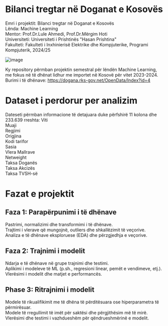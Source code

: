 # Bilanci tregtar në Doganat e Kosovës

Emri i projektit: Bilanci tregtar në Doganat e Kosovës<br>
Lënda: Machine Learning<br>
Mentor: Prof.Dr.Lule Ahmedi, Prof.Dr.Mërgim Hoti<br>
Universiteti: Universiteti i Prishtinës "Hasan Prishtina"<br>
Fakulteti: Fakulteti i Inxhinierisë Elektrike dhe Kompjuterike, Programi Kompjuterik, 2024/25

![image](https://github.com/user-attachments/assets/9fb85b80-737f-459a-9d43-967b7e7ccff1)

Ky repository përmban projektin semestral për lëndën Machine Learning, me fokus në të dhënat lidhur me importet në Kosovë për vitet 2023-2024.
Burimi i të dhënave: https://dogana.rks-gov.net/OpenData/Index?id=4

# Dataset i perdorur per analizim
Dateseti përmban informacione të detajuara duke përfshirë 11 kolona dhe 233.639 rreshta:
Viti<br>
Muaji<br>
Regjimi<br>
Origjina<br>
Kodi tarifor<br>
Sasia<br>
Vlera Mallrave<br>
Netweight<br>
Taksa Doganës<br>
Taksa Akcizës<br>
Taksa TVSH-së

# Fazat e projektit
## Faza 1: Parapërpunimi i të dhënave
Pastrimi, normalizimi dhe transformimi i të dhënave.<br>
Trajtimi i vlerave që mungojnë, outliers dhe shkallëzimit të veçorive.<br>
Analiza e të dhënave eksploruese (EDA) dhe përzgjedhja e veçorive.<br>

## Faza 2: Trajnimi i modelit
Ndarja e të dhënave në grupe trajnimi dhe testimi.<br>
Aplikimi i modeleve të ML (p.sh., regresioni linear, pemët e vendimeve, etj.).<br>
Vlerësimi i modelit dhe matjet e performancës.<br>

## Phase 3: Ritrajnimi i modelit
Modele të rikualifikimit me të dhëna të përditësuara ose hiperparametra të përmirësuar.<br>
Modele të rregullimit të imët për saktësi dhe përgjithësim më të mirë.<br>
Vlerësimi dhe testimi i vazhdueshëm për qëndrueshmërinë e modelit.<br>

